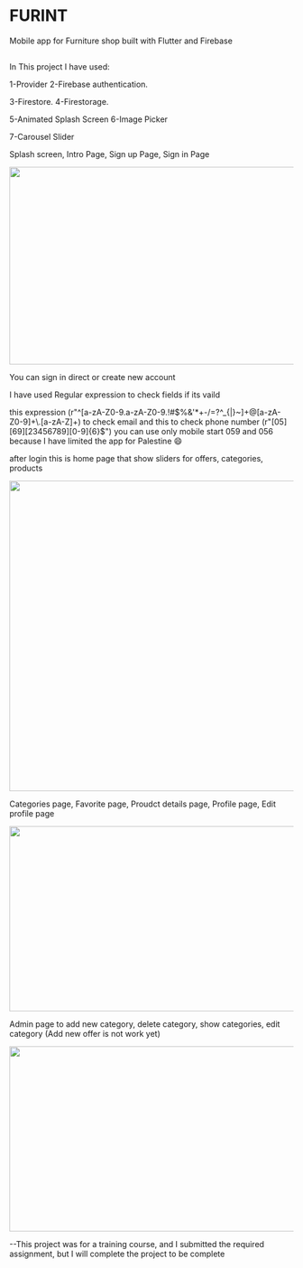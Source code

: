 # FURINT

Mobile app for Furniture shop built with Flutter and Firebase
## 
In This project I have used:

1-Provider  2-Firebase authentication.

3-Firestore.  4-Firestorage.

5-Animated Splash Screen  6-Image Picker

7-Carousel Slider

Splash screen, Intro Page, Sign up Page, Sign in Page


<img height=350 width=700 src="https://user-images.githubusercontent.com/78206754/209866259-a8dc963a-a11b-477f-97a9-476ba395163d.jpg"/>

You can sign in direct or create new account 

I have used Regular expression to check fields if its vaild

this expression (r"^[a-zA-Z0-9.a-zA-Z0-9.!#$%&'*+-/=?^_{|}~]+@[a-zA-Z0-9]+\.[a-zA-Z]+) to check email
and this to check phone number (r"[05][69][23456789][0-9]{6}$") you can use only mobile start 059 and 056 because I have limited the app for Palestine 😄

after login this is home page that show sliders for offers, categories, products 

<img height=550 width=580 src="https://user-images.githubusercontent.com/78206754/209867915-f69e773b-5ade-4f7f-9d96-30b4347fff1d.jpg"/>

Categories page, Favorite page, Proudct details page, Profile page, Edit profile page

<img height=328 width=865 src="https://user-images.githubusercontent.com/78206754/209868906-5c148725-7beb-4c6e-ad0d-2d73fb965d39.jpg"/>

Admin page to add new category, delete category, show categories, edit category (Add new offer is not work yet)

<img height=328 width=719 src="https://user-images.githubusercontent.com/78206754/209869843-dd86d1b0-9567-4abe-8920-23968f10f515.jpg"/>


--This project was for a training course, and I submitted the required assignment, but I will complete the project to be complete
